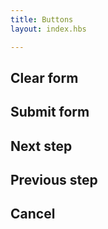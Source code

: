 ```yaml
---
title: Buttons
layout: index.hbs

---
```


## Clear form

## Submit form

## Next step

## Previous step

## Cancel
